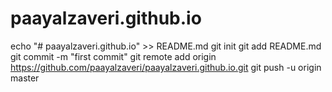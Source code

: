 # paayalzaveri.github.io
echo "# paayalzaveri.github.io" >> README.md
git init
git add README.md
git commit -m "first commit"
git remote add origin https://github.com/paayalzaveri/paayalzaveri.github.io.git
git push -u origin master
